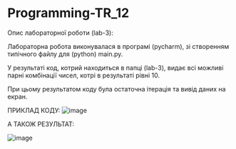 # Programming-TR_12

Опис лабораторної роботи (lab-3):

Лабораторна робота виконувалася в програмі (pycharm), зі створенням типічного файлу для (python) main.py. 

У результаті код, котрий находиться в папці (lab-3), видає всі можливі парні комбінації чисел, котрі в результаті рівні 10.

При цьому результатом коду була остаточна ітерація та вивід даних на екран.

ПРИКЛАД КОДУ:
![image](https://github.com/Reckven/Programming-TR_12/assets/131643668/f4b5f7d1-de37-49fa-bbba-94174b0612c1)

А ТАКОЖ РЕЗУЛЬТАТ:

![image](https://github.com/Reckven/Programming-TR_12/assets/131643668/e7bc76ad-1d92-4296-aa80-fe339bfd7d68)




